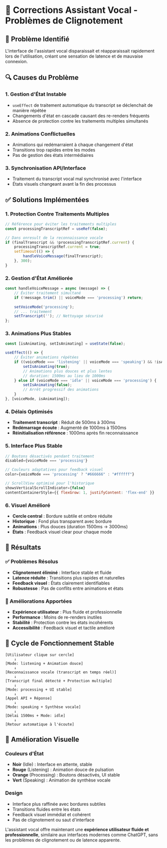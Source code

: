 # 🔧 Corrections Assistant Vocal - Problèmes de Clignotement

## 🐛 Problème Identifié

L'interface de l'assistant vocal disparaissait et réapparaissait rapidement lors de l'utilisation, créant une sensation de latence et de mauvaise connexion.

## 🔍 Causes du Problème

### 1. **Gestion d'État Instable**
- `useEffect` de traitement automatique du transcript se déclenchait de manière répétée
- Changements d'état en cascade causant des re-renders fréquents
- Absence de protection contre les traitements multiples simultanés

### 2. **Animations Conflictuelles**
- Animations qui redémarraient à chaque changement d'état
- Transitions trop rapides entre les modes
- Pas de gestion des états intermédiaires

### 3. **Synchronisation API/Interface**
- Traitement du transcript vocal mal synchronisé avec l'interface
- États visuels changeant avant la fin des processus

## ✅ Solutions Implémentées

### 1. **Protection Contre Traitements Multiples**
```javascript
// Référence pour éviter les traitements multiples
const processingTranscriptRef = useRef(false);

// Dans onresult de la reconnaissance vocale
if (finalTranscript && !processingTranscriptRef.current) {
    processingTranscriptRef.current = true;
    setTimeout(() => {
        handleVoiceMessage(finalTranscript);
    }, 300);
}
```

### 2. **Gestion d'État Améliorée**
```javascript
const handleVoiceMessage = async (message) => {
    // Éviter traitement simultané
    if (!message.trim() || voiceMode === 'processing') return;
    
    setVoiceMode('processing');
    // ... traitement
    setTranscript(''); // Nettoyage sécurisé
};
```

### 3. **Animations Plus Stables**
```javascript
const [isAnimating, setIsAnimating] = useState(false);

useEffect(() => {
    // Éviter animations répétées
    if ((voiceMode === 'listening' || voiceMode === 'speaking') && !isAnimating) {
        setIsAnimating(true);
        // Animations plus douces et plus lentes
        // duration: 1500ms au lieu de 1000ms
    } else if (voiceMode === 'idle' || voiceMode === 'processing') {
        setIsAnimating(false);
        // Arrêt progressif des animations
    }
}, [voiceMode, isAnimating]);
```

### 4. **Délais Optimisés**
- **Traitement transcript** : Réduit de 500ms à 300ms
- **Redémarrage écoute** : Augmenté de 1000ms à 1500ms
- **Réinitialisation référence** : 1000ms après fin reconnaissance

### 5. **Interface Plus Stable**
```javascript
// Boutons désactivés pendant traitement
disabled={voiceMode === 'processing'}

// Couleurs adaptatives pour feedback visuel
color={voiceMode === 'processing' ? "#666666" : "#ffffff"}

// ScrollView optimisé pour l'historique
showsVerticalScrollIndicator={false}
contentContainerStyle={{ flexGrow: 1, justifyContent: 'flex-end' }}
```

### 6. **Visuel Amélioré**
- **Cercle central** : Bordure subtile et ombre réduite
- **Historique** : Fond plus transparent avec bordure
- **Animations** : Plus douces (duration 1500ms → 3000ms)
- **États** : Feedback visuel clear pour chaque mode

## 🎯 Résultats

### ✅ Problèmes Résolus
- **Clignotement éliminé** : Interface stable et fluide
- **Latence réduite** : Transitions plus rapides et naturelles
- **Feedback visuel** : États clairement identifiables
- **Robustesse** : Pas de conflits entre animations et états

### 🚀 Améliorations Apportées
- **Expérience utilisateur** : Plus fluide et professionnelle
- **Performance** : Moins de re-renders inutiles
- **Stabilité** : Protection contre les états incohérents
- **Accessibilité** : Feedback visuel et tactile amélioré

## 🔄 Cycle de Fonctionnement Stable

```
[Utilisateur clique sur cercle]
    ↓
[Mode: listening + Animation douce]
    ↓
[Reconnaissance vocale (transcript en temps réel)]
    ↓
[Transcript final détecté + Protection multiple]
    ↓
[Mode: processing + UI stable]
    ↓
[Appel API + Réponse]
    ↓
[Mode: speaking + Synthèse vocale]
    ↓
[Délai 1500ms + Mode: idle]
    ↓
[Retour automatique à l'écoute]
```

## 🎨 Amélioration Visuelle

### Couleurs d'État
- **Noir** (Idle) : Interface en attente, stable
- **Rouge** (Listening) : Animation douce de pulsation
- **Orange** (Processing) : Boutons désactivés, UI stable
- **Vert** (Speaking) : Animation de synthèse vocale

### Design
- Interface plus raffinée avec bordures subtiles
- Transitions fluides entre les états
- Feedback visuel immédiat et cohérent
- Pas de clignotement ou saut d'interface

L'assistant vocal offre maintenant une **expérience utilisateur fluide et professionnelle**, similaire aux interfaces modernes comme ChatGPT, sans les problèmes de clignotement ou de latence apparente. 
